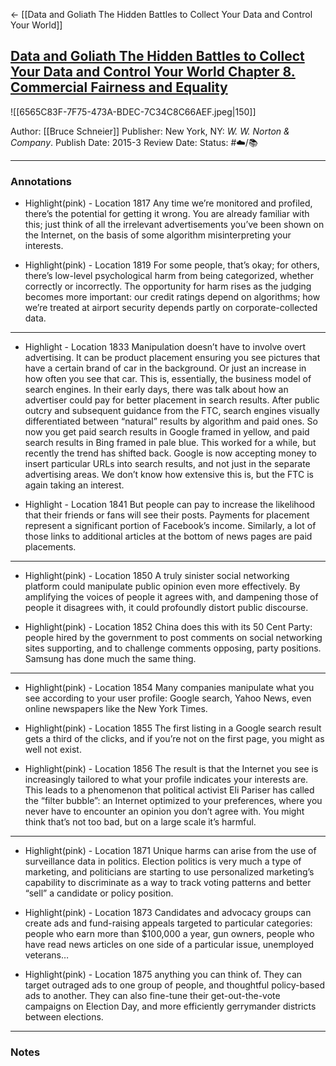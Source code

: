 <- [[Data and Goliath The Hidden Battles to Collect Your Data and Control Your World]]
## [Data and Goliath The Hidden Battles to Collect Your Data and Control Your World Chapter 8. Commercial Fairness and Equality](https://www.amazon.com/gp/aw/d/B00L3KQ1LI/ref=tmm_kin_swatch_0?ie=UTF8&qid=1661379575&sr=8-1)

![[6565C83F-7F75-473A-BDEC-7C34C8C66AEF.jpeg|150]]

Author: [[Bruce Schneier]]
Publisher: New York, NY: _W. W. Norton & Company_. 
Publish Date: 2015-3
Review Date:
Status: #☁️/📚 

___

### Annotations

- Highlight(pink) - Location 1817
Any time we’re monitored and profiled, there’s the potential for getting it wrong. You are already familiar with this; just think of all the irrelevant advertisements you’ve been shown on the Internet, on the basis of some algorithm misinterpreting your interests.

- Highlight(pink) - Location 1819
For some people, that’s okay; for others, there’s low-level psychological harm from being categorized, whether correctly or incorrectly. The opportunity for harm rises as the judging becomes more important: our credit ratings depend on algorithms; how we’re treated at airport security depends partly on corporate-collected data.

___

- Highlight - Location 1833
Manipulation doesn’t have to involve overt advertising. It can be product placement ensuring you see pictures that have a certain brand of car in the background. Or just an increase in how often you see that car. This is, essentially, the business model of search engines. In their early days, there was talk about how an advertiser could pay for better placement in search results. After public outcry and subsequent guidance from the FTC, search engines visually differentiated between “natural” results by algorithm and paid ones. So now you get paid search results in Google framed in yellow, and paid search results in Bing framed in pale blue. This worked for a while, but recently the trend has shifted back. Google is now accepting money to insert particular URLs into search results, and not just in the separate advertising areas. We don’t know how extensive this is, but the FTC is again taking an interest.

- Highlight - Location 1841
But people can pay to increase the likelihood that their friends or fans will see their posts. Payments for placement represent a significant portion of Facebook’s income. Similarly, a lot of those links to additional articles at the bottom of news pages are paid placements.

___

- Highlight(pink) - Location 1850
A truly sinister social networking platform could manipulate public opinion even more effectively. By amplifying the voices of people it agrees with, and dampening those of people it disagrees with, it could profoundly distort public discourse.

- Highlight(pink) - Location 1852
China does this with its 50 Cent Party: people hired by the government to post comments on social networking sites supporting, and to challenge comments opposing, party positions. Samsung has done much the same thing.

___

- Highlight(pink) - Location 1854
Many companies manipulate what you see according to your user profile: Google search, Yahoo News, even online newspapers like the New York Times.

- Highlight(pink) - Location 1855
The first listing in a Google search result gets a third of the clicks, and if you’re not on the first page, you might as well not exist.

- Highlight(pink) - Location 1856
The result is that the Internet you see is increasingly tailored to what your profile indicates your interests are. This leads to a phenomenon that political activist Eli Pariser has called the “filter bubble”: an Internet optimized to your preferences, where you never have to encounter an opinion you don’t agree with. You might think that’s not too bad, but on a large scale it’s harmful.

___

- Highlight(pink) - Location 1871
Unique harms can arise from the use of surveillance data in politics. Election politics is very much a type of marketing, and politicians are starting to use personalized marketing’s capability to discriminate as a way to track voting patterns and better “sell” a candidate or policy position.

- Highlight(pink) - Location 1873
Candidates and advocacy groups can create ads and fund-raising appeals targeted to particular categories: people who earn more than $100,000 a year, gun owners, people who have read news articles on one side of a particular issue, unemployed veterans…

- Highlight(pink) - Location 1875
anything you can think of. They can target outraged ads to one group of people, and thoughtful policy-based ads to another. They can also fine-tune their get-out-the-vote campaigns on Election Day, and more efficiently gerrymander districts between elections.

___

### Notes

